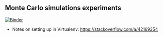 
## Monte Carlo simulations experiments

[![Binder](https://mybinder.org/badge_logo.svg)](https://mybinder.org/v2/gh/imrehg/mc-model-playground/master)

* Notes on setting up in Virtualenv: https://stackoverflow.com/a/42169354